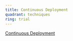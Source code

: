 ```yaml
---
title: Continuous Deployment
quadrant: techniques
ring: trial
---
```


[Continuous Deployment](undefined)
